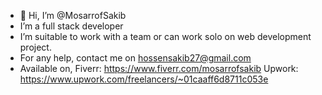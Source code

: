 - 👋 Hi, I’m @MosarrofSakib
- I’m a full stack developer
- I’m suitable to work with a team or can work solo on web development project.
- For any help, contact me on hossensakib27@gmail.com
- Available on,
  Fiverr: https://www.fiverr.com/mosarrofsakib
  Upwork: https://www.upwork.com/freelancers/~01caaff6d8711c053e

<!---
MosarrofSakib/MosarrofSakib is a ✨ special ✨ repository because its `README.md` (this file) appears on your GitHub profile.
You can click the Preview link to take a look at your changes.
--->
